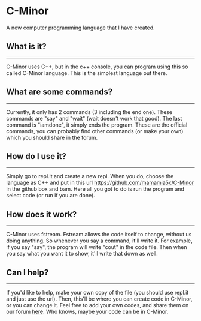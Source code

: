 # C-Minor
A new computer programming language that I have created. 

## What is it?
_____________
C-Minor uses C++, but in the c++ console, you can program using this so called C-Minor language. This is the simplest language out there.

## What are some commands?
__________________________
Currently, it only has 2 commands (3 including the end one). These commands are "say" and "wait" (wait doesn't work that good). The last command is "iamdone", it simply ends the program. These are the official commands, you can probably find other commands (or make your own) which you should share in the forum. 

## How do I use it?
___________________
Simply go to repl.it and create a new repl. When you do, choose the language as C++ and put in this url https://github.com/mamamia5x/C-Minor in the github box and bam. Here all you got to do is run the program and select code (or run if you are done).

## How does it work?
____________________
C-Minor uses fstream. Fstream allows the code itself to change, without us doing anything. So whenever you say a command, it'll write it. For example, if you say "say", the program will write "cout" in the code file. Then when you say what you want it to show, it'll write that down as well.

## Can I help?
______________
If you'd like to help, make your own copy of the file (you should use repl.it and just use the url). Then, this'll be where you can create code in C-Minor, or you can change it. Feel free to add your own codes, and share them on our forum [here](http://cminor.forumotion.com/). Who knows, maybe your code can be in C-Minor.
